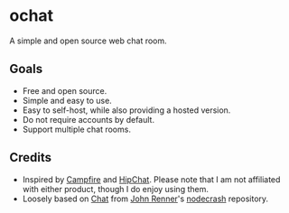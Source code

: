 # ochat
A simple and open source web chat room.

## Goals
- Free and open source.
- Simple and easy to use.
- Easy to self-host, while also providing a hosted version.
- Do not require accounts by default.
- Support multiple chat rooms.

## Credits
- Inspired by [Campfire](https://campfirenow.com/) and [HipChat](https://www.hipchat.com/). Please note that I am not affiliated with either product, though I do enjoy using them.
- Loosely based on [Chat](https://github.com/djrenren/nodecrash/tree/master/Chat) from [John Renner](https://github.com/djrenren)'s [nodecrash](https://github.com/djrenren/nodecrash) repository.

